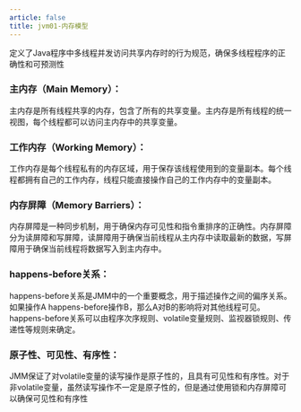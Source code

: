 ```yaml
---
article: false
title: jvm01-内存模型
---
```


定义了Java程序中多线程并发访问共享内存时的行为规范，确保多线程程序的正确性和可预测性

### 主内存（Main Memory）：
主内存是所有线程共享的内存，包含了所有的共享变量。主内存是所有线程的统一视图，每个线程都可以访问主内存中的共享变量。

### 工作内存（Working Memory）：
工作内存是每个线程私有的内存区域，用于保存该线程使用到的变量副本。每个线程都拥有自己的工作内存，线程只能直接操作自己的工作内存中的变量副本。

### 内存屏障（Memory Barriers）：
内存屏障是一种同步机制，用于确保内存可见性和指令重排序的正确性。内存屏障分为读屏障和写屏障，读屏障用于确保当前线程从主内存中读取最新的数据，写屏障用于确保当前线程将数据写入到主内存中。

### happens-before关系：
happens-before关系是JMM中的一个重要概念，用于描述操作之间的偏序关系。如果操作A happens-before操作B，那么A对B的影响将对其他线程可见。happens-before关系可以由程序次序规则、volatile变量规则、监视器锁规则、传递性等规则来确定。

### 原子性、可见性、有序性：
JMM保证了对volatile变量的读写操作是原子性的，且具有可见性和有序性。对于非volatile变量，虽然读写操作不一定是原子性的，但是通过使用锁和内存屏障可以确保可见性和有序性







